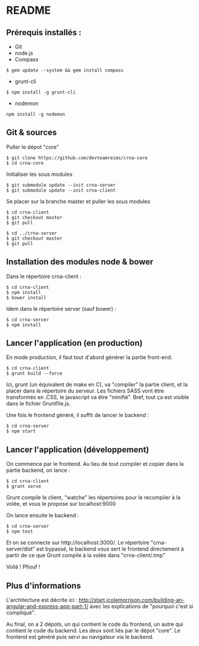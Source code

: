 # README
## Prérequis installés :
* Git
* node.js
* Compass
```
$ gem update --system && gem install compass
```
* grunt-cli
```
$ npm install -g grunt-cli
```
* nodemon
```
npm install -g nodemon
```
## Git & sources
Puller le dépot "core"
```
$ git clone https://github.com/devteamreims/crna-core
$ cd crna-core
```
Initialiser les sous modules
```
$ git submodule update --init crna-server
$ git submodule update --init crna-client
```
Se placer sur la branche master et puller les sous modules
```
$ cd crna-client
$ git checkout master
$ git pull

$ cd ../crna-server
$ git checkout master
$ git pull
```

## Installation des modules node & bower
Dans le répertoire crna-client :
```
$ cd crna-client
$ npm install
$ bower install
```
Idem dans le répertoire server (sauf bower) :
```
$ cd crna-server
$ npm install
```

## Lancer l'application (en production)
En mode production, il faut tout d'abord générer la partie front-end.
```
$ cd crna-client
$ grunt build --force
```
Ici, grunt (un équivalent de make en C), va "compiler" la partie client, et la placer dans le répertoire du serveur. Les fichiers SASS vont être transformés en .CSS, le javascript va être "minifié". Bref, tout ça est visible dans le fichier Gruntfile.js.

Une fois le frontend généré, il suffit de lancer le backend :
```
$ cd crna-server
$ npm start
```

## Lancer l'application (développement)
On commence par le frontend. Au lieu de tout compiler et copier dans la partie backend, on lance :
```
$ cd crna-client
$ grunt serve
```
Grunt compile le client, "watche" les répertoires pour le recompiler à la volée, et vous le propose sur localhost:9000

On lance ensuite le backend :
```
$ cd crna-server
$ npm test
```
Et on se connecte sur http://localhost:3000/.
Le répertoire "crna-server/dist" est bypassé, le backend vous sert le frontend directement à partir de ce que Grunt compile à la volée dans "crna-client/.tmp"

Voilà ! Pfiouf !

## Plus d'informations
L'architecture est décrite ici : http://start.jcolemorrison.com/building-an-angular-and-express-app-part-1/ avec les explications de "pourquoi c'est si compliqué".

Au final, on a 2 dépots, un qui contient le code du frontend, un autre qui contient le code du backend. Les deux sont liés par le dépot "core". Le frontend est généré puis servi au navigateur via le backend.
